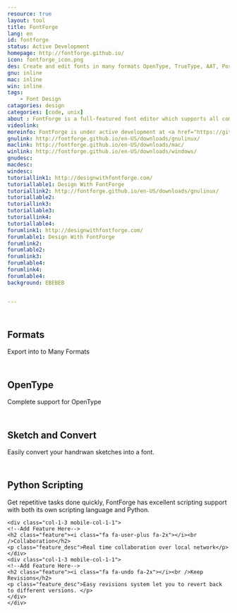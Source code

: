 ```yaml
---
resource: true
layout: tool
title: FontForge
lang: en
id: fontforge
status: Active Development
homepage: http://fontforge.github.io/
icon: fontforge_icon.png
des: Create and edit fonts in many formats OpenType, TrueType, AAT, PostScript, Multiple Master, CID-Keyed, SVG and various bitmap formats
gnu: inline
mac: inline
win: inline
tags:
    - Font Design
catagories: design
categories: [code, unix]
about : FontForge is a full-featured font editor which supports all common font formats. Developed primarily by George Williams until 2012, FontForge is free software and is distributed under a mix of the GNU General Public License Version 3 and the 3-clause BSD license. It is localized into 12 languages. <a href="http://en.wikipedia.org/wiki/FontForge">Read More</a>
videolink:
moreinfo: FontForge is under active development at <a href="https://github.com/fontforge/fontforge/issues">GitHub repo</a>. You can also contribute and decide how it sould be developped.
gnulink: http://fontforge.github.io/en-US/downloads/gnulinux/
maclink: http://fontforge.github.io/en-US/downloads/mac/
winlink: http://fontforge.github.io/en-US/downloads/windows/
gnudesc:
macdesc:
windesc:
tutoriallink1: http://designwithfontforge.com/
tutoriallable1: Design With FontForge
tutoriallink2: http://fontforge.github.io/en-US/downloads/gnulinux/
tutoriallable2:
tutoriallink3:
tutoriallable3:
tutoriallink4:
tutoriallable4:
forumlink1: http://designwithfontforge.com/
forumlable1: Design With FontForge
forumlink2:
forumlable2:
forumlink3:
forumlable4:
forumlink4:
forumlable4:
background: EBEBEB


---
```





<!--Top Features-->
<div id="feature-box" >

<div class="grid grid-pad">
    <div class="col-1-3 mobile-col-1-1">
    <!--Add Feature Here-->
    <h2 class="feature"><i class="fa fa-download fa-2x"></i><br />Formats</h2>
    <p class="feature_desc">Export into to Many Formats</p>
    </div>
    <div class="col-1-3 mobile-col-1-1">
    <!--Add Feature Here-->
    <h2 class="feature"><i class="fa fa-superscript fa-2x"></i><br />OpenType</h2>
    <p class="feature_desc">Complete support for OpenType</p>
    </div>
    <div class="col-1-3 mobile-col-1-1">
    <!--Add Feature Here-->
    <h2 class="feature"><i class="fa fa-pencil fa-2x"></i><br />Sketch and Convert</h2>
    <p class="feature_desc">Easily convert your handrwan sketches into a font.</p>
    </div>
    <div class="col-1-3 mobile-col-1-1">
    <!--Add Feature Here-->
    <h2 class="feature"><i class="fa fa-cogs fa-2x"></i><br />Python Scripting</h2>
    <p class="feature_desc">Get repetitive tasks done quickly, FontForge has excellent scripting support with both its own scripting language and Python.</p>
    </div>

    <div class="col-1-3 mobile-col-1-1">
    <!--Add Feature Here-->
    <h2 class="feature"><i class="fa fa-user-plus fa-2x"></i><br />Collaboration</h2>
    <p class="feature_desc">Real time collaboration over local network</p>
    </div>
    <div class="col-1-3 mobile-col-1-1">
    <!--Add Feature Here-->
    <h2 class="feature"><i class="fa fa-undo fa-2x"></i><br />Keep Revisions</h2>
    <p class="feature_desc">Easy revisions system let you to revert back to different versions. </p>
    </div>
    </div>

</div>
